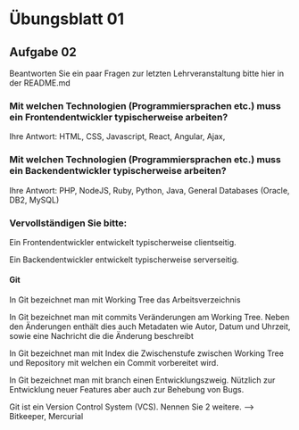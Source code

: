 # Übungsblatt 01

## Aufgabe 02

Beantworten Sie ein paar Fragen zur letzten Lehrveranstaltung bitte hier in der README.md

### Mit welchen Technologien (Programmiersprachen etc.) muss ein Frontendentwickler typischerweise arbeiten?

Ihre Antwort: HTML, CSS, Javascript, React, Angular, Ajax, 

### Mit welchen Technologien (Programmiersprachen etc.) muss ein Backendentwickler typischerweise arbeiten?

Ihre Antwort: PHP, NodeJS, Ruby, Python, Java, General Databases (Oracle, DB2, MySQL)

### Vervollständigen Sie bitte:

Ein Frontendentwickler entwickelt typischerweise clientseitig.

Ein Backendentwickler entwickelt typischerweise serverseitig.

#### Git

In Git bezeichnet man mit Working Tree das Arbeitsverzeichnis

In Git bezeichnet man mit commits Veränderungen am Working Tree. Neben den Änderungen enthält dies auch Metadaten wie Autor, Datum und Uhrzeit, sowie eine Nachricht die die Änderung beschreibt

In Git bezeichnet man mit Index die Zwischenstufe zwischen Working Tree und Repository mit welchen ein Commit vorbereitet wird.

In Git bezeichnet man mit branch einen Entwicklungszweig. Nützlich zur Entwicklung neuer Features aber auch zur Behebung von Bugs.

Git ist ein Version Control System (VCS). Nennen Sie 2 weitere. --> Bitkeeper, Mercurial

